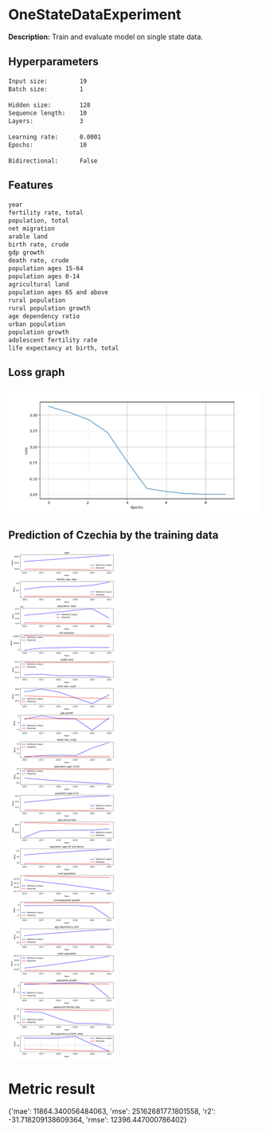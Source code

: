 
# OneStateDataExperiment

**Description:** Train and evaluate model on single state data.

## Hyperparameters
```
Input size:         19
Batch size:         1

Hidden size:        128
Sequence length:    10
Layers:             3

Learning rate:      0.0001
Epochs:             10

Bidirectional:      False
```
## Features
```
year
fertility rate, total
population, total
net migration
arable land
birth rate, crude
gdp growth
death rate, crude
population ages 15-64
population ages 0-14
agricultural land
population ages 65 and above
rural population
rural population growth
age dependency ratio
urban population
population growth
adolescent fertility rate
life expectancy at birth, total
```

## Loss graph


![Loss graph](./plots/loss.png)


## Prediction of Czechia by the training data


![Prediction of Czechia by the training data](./plots/evaluation.png)

# Metric result
{'mae': 11864.340056484063,
 'mse': 2516268177.1801558,
 'r2': -31.718209138609364,
 'rmse': 12396.447000786402}
